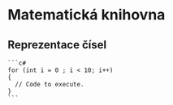 # Matematická knihovna
## Reprezentace čísel 
    ```c#
    for (int i = 0 ; i < 10; i++)
    {
      // Code to execute.
    }
    ```

